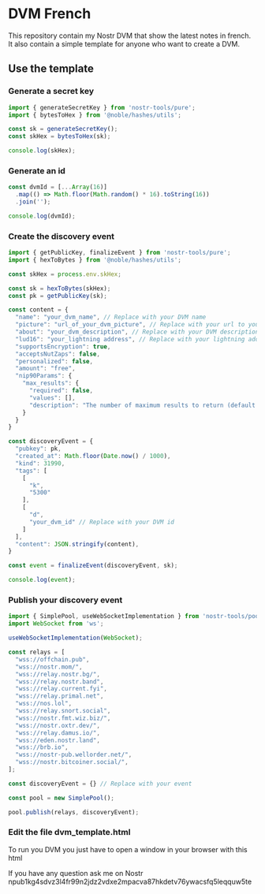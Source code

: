 # DVM French

This repository contain my Nostr DVM that show the latest notes in french. It also contain a simple template for anyone who want to create a DVM.

## Use the template

### Generate a secret key

```js
import { generateSecretKey } from 'nostr-tools/pure';
import { bytesToHex } from '@noble/hashes/utils';

const sk = generateSecretKey();
const skHex = bytesToHex(sk);

console.log(skHex);
```

### Generate an id

```js
const dvmId = [...Array(16)]
  .map(() => Math.floor(Math.random() * 16).toString(16))
  .join('');

console.log(dvmId);
```

### Create the discovery event

```js
import { getPublicKey, finalizeEvent } from 'nostr-tools/pure';
import { hexToBytes } from '@noble/hashes/utils';

const skHex = process.env.skHex;

const sk = hexToBytes(skHex);
const pk = getPublicKey(sk);

const content = {
  "name": "your_dvm_name", // Replace with your DVM name
  "picture": "url_of_your_dvm_picture", // Replace with your url to your DVM picture
  "about": "your_dvm_description", // Replace with your DVM description
  "lud16": "your_lightning address", // Replace with your lightning address
  "supportsEncryption": true,
  "acceptsNutZaps": false,
  "personalized": false,
  "amount": "free",
  "nip90Params": {
    "max_results": {
      "required": false,
      "values": [],
      "description": "The number of maximum results to return (default currently 200)"
    }
  }
}

const discoveryEvent = {
  "pubkey": pk,
  "created_at": Math.floor(Date.now() / 1000),
  "kind": 31990,
  "tags": [
    [
      "k",
      "5300"
    ],
    [
      "d",
      "your_dvm_id" // Replace with your DVM id
    ]
  ],
  "content": JSON.stringify(content),
}

const event = finalizeEvent(discoveryEvent, sk);

console.log(event);
```

### Publish your discovery event

```js
import { SimplePool, useWebSocketImplementation } from 'nostr-tools/pool';
import WebSocket from 'ws';

useWebSocketImplementation(WebSocket);

const relays = [
  "wss://offchain.pub",
  "wss://nostr.mom/",
  "wss://relay.nostr.bg/",
  "wss://relay.nostr.band",
  "wss://relay.current.fyi",
  "wss://relay.primal.net",
  "wss://nos.lol",
  "wss://relay.snort.social",
  "wss://nostr.fmt.wiz.biz/",
  "wss://nostr.oxtr.dev/",
  "wss://relay.damus.io/",
  "wss://eden.nostr.land",
  "wss://brb.io",
  "wss://nostr-pub.wellorder.net/",
  "wss://nostr.bitcoiner.social/",
];

const discoveryEvent = {} // Replace with your event

const pool = new SimplePool();

pool.publish(relays, discoveryEvent);
```

### Edit the file dvm_template.html

To run you DVM you just have to open a window in your browser with this html

If you have any question ask me on Nostr npub1kg4sdvz3l4fr99n2jdz2vdxe2mpacva87hkdetv76ywacsfq5leqquw5te
